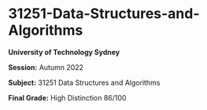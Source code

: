 # 31251-Data-Structures-and-Algorithms

**University of Technology Sydney**

**Session:** Autumn 2022

**Subject:** 31251 Data Structures and Algorithms

**Final Grade:** High Distinction 86/100
